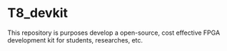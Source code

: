 # T8_devkit
This repository is purposes develop a open-source, cost effective FPGA development kit for students, researches, etc. 
